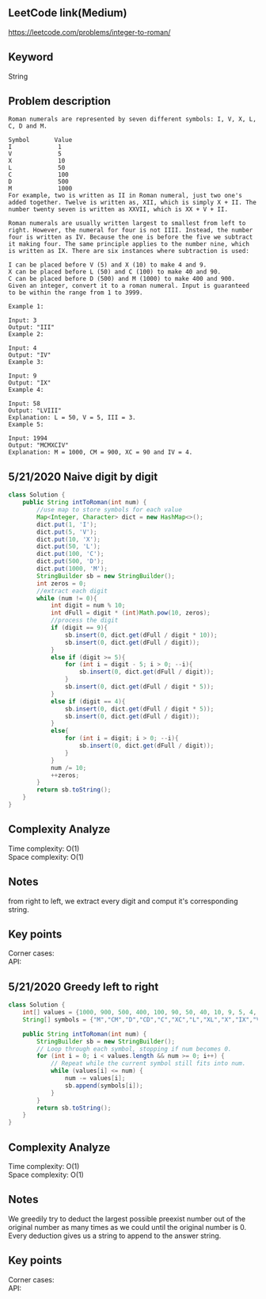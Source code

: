 ## LeetCode link(Medium)
https://leetcode.com/problems/integer-to-roman/

## Keyword
String

## Problem description
```
Roman numerals are represented by seven different symbols: I, V, X, L, C, D and M.

Symbol       Value
I             1
V             5
X             10
L             50
C             100
D             500
M             1000
For example, two is written as II in Roman numeral, just two one's added together. Twelve is written as, XII, which is simply X + II. The number twenty seven is written as XXVII, which is XX + V + II.

Roman numerals are usually written largest to smallest from left to right. However, the numeral for four is not IIII. Instead, the number four is written as IV. Because the one is before the five we subtract it making four. The same principle applies to the number nine, which is written as IX. There are six instances where subtraction is used:

I can be placed before V (5) and X (10) to make 4 and 9. 
X can be placed before L (50) and C (100) to make 40 and 90. 
C can be placed before D (500) and M (1000) to make 400 and 900.
Given an integer, convert it to a roman numeral. Input is guaranteed to be within the range from 1 to 3999.

Example 1:

Input: 3
Output: "III"
Example 2:

Input: 4
Output: "IV"
Example 3:

Input: 9
Output: "IX"
Example 4:

Input: 58
Output: "LVIII"
Explanation: L = 50, V = 5, III = 3.
Example 5:

Input: 1994
Output: "MCMXCIV"
Explanation: M = 1000, CM = 900, XC = 90 and IV = 4.
```
## 5/21/2020 Naive digit by digit

```java
class Solution {
    public String intToRoman(int num) {
        //use map to store symbols for each value
        Map<Integer, Character> dict = new HashMap<>();
        dict.put(1, 'I');
        dict.put(5, 'V');
        dict.put(10, 'X');
        dict.put(50, 'L');
        dict.put(100, 'C');
        dict.put(500, 'D');
        dict.put(1000, 'M');
        StringBuilder sb = new StringBuilder();
        int zeros = 0;
        //extract each digit
        while (num != 0){
            int digit = num % 10;
            int dFull = digit * (int)Math.pow(10, zeros);
            //process the digit
            if (digit == 9){
                sb.insert(0, dict.get(dFull / digit * 10));
                sb.insert(0, dict.get(dFull / digit));
            }
            else if (digit >= 5){
                for (int i = digit - 5; i > 0; --i){
                    sb.insert(0, dict.get(dFull / digit));
                }
                sb.insert(0, dict.get(dFull / digit * 5));
            }
            else if (digit == 4){
                sb.insert(0, dict.get(dFull / digit * 5));
                sb.insert(0, dict.get(dFull / digit));
            }
            else{
                for (int i = digit; i > 0; --i){
                    sb.insert(0, dict.get(dFull / digit));
                }
            }
            num /= 10;
            ++zeros;
        }
        return sb.toString();
    }
}
```

## Complexity Analyze
Time complexity: O(1)\
Space complexity: O(1)

## Notes
from right to left, we extract every digit and comput it's corresponding string.

## Key points
Corner cases: \
API: 


## 5/21/2020 Greedy left to right

```java
class Solution {
    int[] values = {1000, 900, 500, 400, 100, 90, 50, 40, 10, 9, 5, 4, 1};    
    String[] symbols = {"M","CM","D","CD","C","XC","L","XL","X","IX","V","IV","I"};

    public String intToRoman(int num) {
        StringBuilder sb = new StringBuilder();
        // Loop through each symbol, stopping if num becomes 0.
        for (int i = 0; i < values.length && num >= 0; i++) {
            // Repeat while the current symbol still fits into num.
            while (values[i] <= num) {
                num -= values[i];
                sb.append(symbols[i]);
            }
        }
        return sb.toString();
    }
}
```

## Complexity Analyze
Time complexity: O(1)\
Space complexity: O(1)

## Notes
We greedily try to deduct the largest possible preexist number out of the original number as many times as we could until the original number is 0. Every deduction gives us a string to append to the answer string.

## Key points
Corner cases: \
API: 
